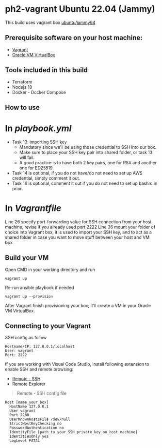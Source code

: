 # ph2-vagrant Ubuntu 22.04 (Jammy)
This build uses vagrant box [ubuntu/jammy64](https://app.vagrantup.com/ubuntu/boxes/jammy64)

## Prerequisite software on your host machine:
- [Vagrant](https://www.vagrantup.com/)
- [Oracle VM VirtualBox ]([https://www.vagrantup.com/](https://www.virtualbox.org/)) 

## Tools included in this build
- Terraform
- Nodejs 18
- Docker - Docker Compose

## How to use
# In ***playbook.yml***
- Task 13: importing SSH key
  - Mandatory since we'll be using those credential to SSH into our box.
  - Make sure to place your SSH key pair into shared folder, or task 13 will fail.
  - A good practice is to have both 2 key pairs, one for RSA and another one for ED25519.
- Task 14 is optional, if you do not have/do not need to set up AWS credential, simply comment it out.
- Task 16 is optional, comment it out if you do not need to set up bashrc in prior.

# In ***Vagrantfile***
Line 26 specify port-forwarding value for SSH connection from your host machine, revise if you already used port 2222
Line 36 mount your folder of choice into Vagrant box, it is used to import your SSH key, and to act as a shared folder in case you want to move stuff between your host and VM box

## Build your VM
Open CMD in your working directory and run
```
vagrant up
```
Re-run ansible playbook if needed
```
vagrant up --provision
```
After Vagrant finish provisioning your box, it'll create a VM in your Oracle VM VirtualBox.

## Connecting to your Vagrant
SSH config as follow
```
Hostname/IP: 127.0.0.1/localhost
User: vagrant
Port: 2222
```

If you are working with Visual Code Studio, install following extension to enable SSH and remote browsing:
- [Remote - SSH](https://code.visualstudio.com/blogs/2019/10/03/remote-ssh-tips-and-tricks)
- Remote Explorer

> Remote - SSH config file
```
Host [name_your_box]
  HostName 127.0.0.1
  User vagrant
  Port 2200
  UserKnownHostsFile /dev/null
  StrictHostKeyChecking no
  PasswordAuthentication no
  IdentityFile [path_to_your_SSH_private_key_on_host_machine]
  IdentitiesOnly yes
  LogLevel FATAL
```

